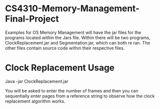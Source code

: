 # CS4310-Memory-Management-Final-Project
Examples for OS Memory Management will have the jar files for the programs located within the Jars file. Within there will be two programs, ClockReplacement.jar and Segmentation.jar, which can both re ran. The other files contain source code within their respective files.

# Clock Replacement Usage
Java -jar ClockReplacement.jar

You will be asked to enter the number of frames and then you can sequentially enter pages from a reference string to observe how the clock replacement algorithm works.
